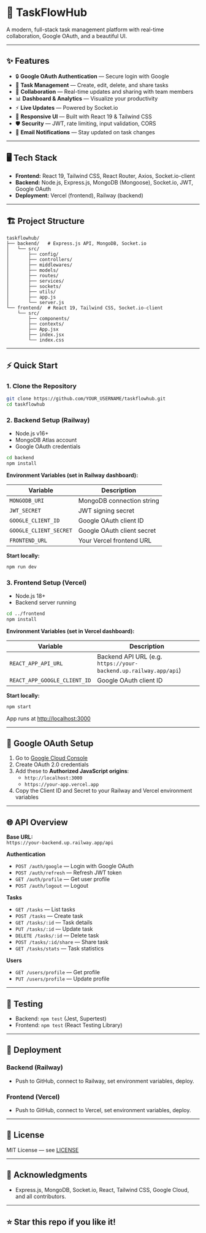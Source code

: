 # 🚀 TaskFlowHub

A modern, full-stack task management platform with real-time collaboration, Google OAuth, and a beautiful UI.

---

## ✨ Features

- 🔒 **Google OAuth Authentication** — Secure login with Google
- 📝 **Task Management** — Create, edit, delete, and share tasks
- 👥 **Collaboration** — Real-time updates and sharing with team members
- 📊 **Dashboard & Analytics** — Visualize your productivity
- ⚡ **Live Updates** — Powered by Socket.io
- 📱 **Responsive UI** — Built with React 19 & Tailwind CSS
- 🛡️ **Security** — JWT, rate limiting, input validation, CORS
- 📧 **Email Notifications** — Stay updated on task changes

---

## 🖥️ Tech Stack

- **Frontend:** React 19, Tailwind CSS, React Router, Axios, Socket.io-client
- **Backend:** Node.js, Express.js, MongoDB (Mongoose), Socket.io, JWT, Google OAuth
- **Deployment:** Vercel (frontend), Railway (backend)

---

## 🏗️ Project Structure

```
taskflowhub/
├── backend/   # Express.js API, MongoDB, Socket.io
│   └── src/
│       ├── config/
│       ├── controllers/
│       ├── middlewares/
│       ├── models/
│       ├── routes/
│       ├── services/
│       ├── sockets/
│       ├── utils/
│       ├── app.js
│       └── server.js
└── frontend/  # React 19, Tailwind CSS, Socket.io-client
    └── src/
        ├── components/
        ├── contexts/
        ├── App.jsx
        ├── index.jsx
        └── index.css
```

---

## ⚡ Quick Start

### 1. **Clone the Repository**

```bash
git clone https://github.com/YOUR_USERNAME/taskflowhub.git
cd taskflowhub
```

### 2. **Backend Setup (Railway)**

- Node.js v16+
- MongoDB Atlas account
- Google OAuth credentials

```bash
cd backend
npm install
```

**Environment Variables (set in Railway dashboard):**

| Variable                | Description                        |
|-------------------------|------------------------------------|
| `MONGODB_URI`           | MongoDB connection string          |
| `JWT_SECRET`            | JWT signing secret                 |
| `GOOGLE_CLIENT_ID`      | Google OAuth client ID             |
| `GOOGLE_CLIENT_SECRET`  | Google OAuth client secret         |
| `FRONTEND_URL`          | Your Vercel frontend URL           |

**Start locally:**
```bash
npm run dev
```

### 3. **Frontend Setup (Vercel)**

- Node.js 18+
- Backend server running

```bash
cd ../frontend
npm install
```

**Environment Variables (set in Vercel dashboard):**

| Variable                    | Description                        |
|-----------------------------|------------------------------------|
| `REACT_APP_API_URL`         | Backend API URL (e.g. `https://your-backend.up.railway.app/api`) |
| `REACT_APP_GOOGLE_CLIENT_ID`| Google OAuth client ID             |

**Start locally:**
```bash
npm start
```
App runs at [http://localhost:3000](http://localhost:3000)

---

## 🔑 Google OAuth Setup

1. Go to [Google Cloud Console](https://console.cloud.google.com/)
2. Create OAuth 2.0 credentials
3. Add these to **Authorized JavaScript origins**:
   - `http://localhost:3000`
   - `https://your-app.vercel.app`
4. Copy the Client ID and Secret to your Railway and Vercel environment variables

---

## 🌐 API Overview

**Base URL:**  
`https://your-backend.up.railway.app/api`

**Authentication**
- `POST /auth/google` — Login with Google OAuth
- `POST /auth/refresh` — Refresh JWT token
- `GET /auth/profile` — Get user profile
- `POST /auth/logout` — Logout

**Tasks**
- `GET /tasks` — List tasks
- `POST /tasks` — Create task
- `GET /tasks/:id` — Task details
- `PUT /tasks/:id` — Update task
- `DELETE /tasks/:id` — Delete task
- `POST /tasks/:id/share` — Share task
- `GET /tasks/stats` — Task statistics

**Users**
- `GET /users/profile` — Get profile
- `PUT /users/profile` — Update profile

---

## 🧪 Testing

- Backend: `npm test` (Jest, Supertest)
- Frontend: `npm test` (React Testing Library)

---

## 🚀 Deployment

### **Backend (Railway)**
- Push to GitHub, connect to Railway, set environment variables, deploy.

### **Frontend (Vercel)**
- Push to GitHub, connect to Vercel, set environment variables, deploy.

---

## 📝 License

MIT License — see [LICENSE](./LICENSE)

---

## 🙏 Acknowledgments

- Express.js, MongoDB, Socket.io, React, Tailwind CSS, Google Cloud, and all contributors.

---

## ⭐ Star this repo if you like it! 